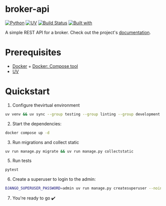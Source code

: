 # broker-api

[![Python](https://img.shields.io/static/v1?logo=python&label=python&message=3.13&color=blue)](#py313)
[![UV](https://img.shields.io/static/v1?logo=python-uv&label=uv&message=0.6.14&color=blue)](#uv0614)
[![Build Status](https://travis-ci.org/TheLazzziest/temp.svg?branch=master)](https://travis-ci.org/TheLazzziest/tempo)
[![Built with](https://img.shields.io/badge/Built_with-Cookiecutter_Django_Rest-F7B633.svg)](https://github.com/agconti/cookiecutter-django-rest)


A simple REST API for a broker. Check out the project's [documentation](http://TheLazzziest.github.io/broker-api/).

# Prerequisites

- [Docker](https://docs.docker.com/desktop/setup/install/linux/) + [Docker: Compose tool](https://docs.docker.com/compose/)
- [UV](https://github.com/astral-sh/uv)

# Quickstart

1. Configure thevirtual environment
```bash
uv venv && uv sync --group testing --group linting --group development
```
2. Start the dependencies:
```bash
docker compose up -d
```
3. Run migrations and collect static
```bash
uv run manage.py migrate && uv run manage.py collectstatic
```
5. Run tests
```bash
pytest
```
6. Create a superuser to login to the admin:
```bash
DJANGO_SUPERUSER_PASSWORD=admin uv run manage.py createsuperuser --noinput --username admin --email admin@local.host --password --skip-checks
```
7. You're ready to go ✔️
